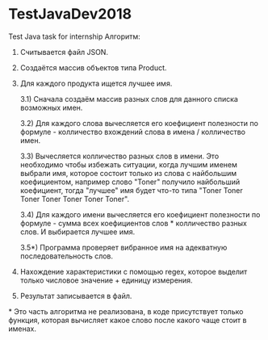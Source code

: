 # TestJavaDev2018
Test Java task for internship
Алгоритм:
1) Считывается файл JSON.
2) Создаётся массив объектов типа Product.
3) Для каждого продукта ищется лучшее имя.

    3.1) Сначала создаём массив разных слов для данного списка возможных имен.

    3.2) Для каждого слова вычесляется его коефициент полезности по формуле - колличество вхождений слова в имена / колличество имен.

    3.3) Вычесляется колличество разных слов в имени. Это необходимо чтобы избежать ситуации, когда лучшим именем выбрали имя, которое состоит только из слова с найбольшим коефициентом, например слово "Toner" получило найбольший коефициент, тогда "лучшее" имя будет что-то типа "Toner Toner Toner Toner Toner Toner Toner".

    3.4) Для каждого имени вычесляется его коефициент полезности по формуле - сумма всех коефициентов слов * колличество разных слов. И выбирается лучшее имя.

    3.5*) Программа проверяет вибранное имя на адекватную последовательность слов.

4) Нахождение характеристики с помощью regex, которое выделит только числовое значение + единицу измерения.
5) Результат записывается в файл.

\* Это часть алгоритма не реализована, в коде присутствует только функция, которая вычисляет какое слово после какого чаще стоит в именах.
